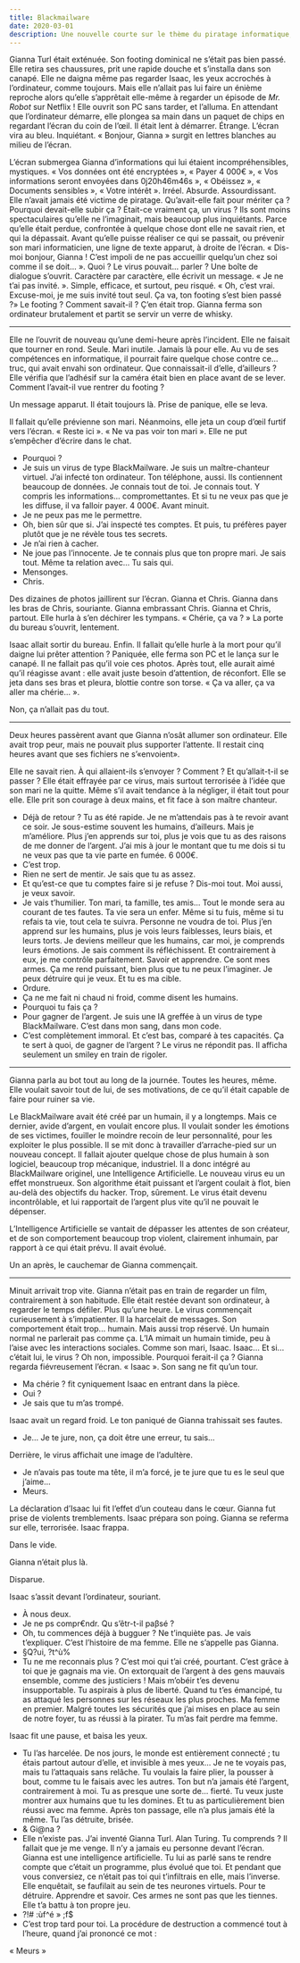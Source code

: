 ```yaml
---
title: Blackmailware
date: 2020-03-01
description: Une nouvelle courte sur le thème du piratage informatique, lauréate du concours de nouvelles Apprendre & Savoir, publiée aux éditions DDK.
---
```


Gianna Turl était exténuée. Son footing dominical ne s’était pas bien passé. Elle retira ses chaussures, prit une rapide douche et s’installa dans son canapé. Elle ne daigna même pas regarder Isaac, les yeux accrochés à l’ordinateur, comme toujours. Mais elle n’allait pas lui faire un énième reproche alors qu’elle s’apprêtait elle-même à regarder un épisode de _Mr. Robot_ sur Netflix ! Elle ouvrit son PC sans tarder, et l’alluma. En attendant que l’ordinateur démarre, elle plongea sa main dans un paquet de chips en regardant l’écran du coin de l’œil. Il était lent à démarrer. Étrange. L’écran vira au bleu. Inquiétant. « Bonjour, Gianna » surgit en lettres blanches au milieu de l’écran.

L’écran submergea Gianna d’informations qui lui étaient incompréhensibles, mystiques. « Vos données ont été encryptées », « Payer 4 000€ », « Vos informations seront envoyées dans 0j20h46m46s », « Obéissez », « Documents sensibles », « Votre intérêt ». Irréel. Absurde. Assourdissant. Elle n’avait jamais été victime de piratage. Qu’avait-elle fait pour mériter ça ? Pourquoi devait-elle subir ça ? Était-ce vraiment ça, un virus ? Ils sont moins spectaculaires qu’elle ne l’imaginait, mais beaucoup plus inquiétants. Parce qu’elle était perdue, confrontée à quelque chose dont elle ne savait rien, et qui la dépassait. Avant qu’elle puisse réaliser ce qui se passait, ou prévenir son mari informaticien, une ligne de texte apparut, à droite de l’écran. « Dis-moi bonjour, Gianna ! C’est impoli de ne pas accueillir quelqu’un chez soi comme il se doit... ». Quoi ? Le virus pouvait... parler ? Une boîte de dialogue s’ouvrit. Caractère par caractère, elle écrivit un message. « Je ne t’ai pas invité. ». Simple, efficace, et surtout, peu risqué. « Oh, c’est vrai. Excuse-moi, je me suis invité tout seul. Ça va, ton footing s’est bien passé ?» Le footing ? Comment savait-il ? Ç’en était trop. Gianna ferma son ordinateur brutalement et partit se servir un verre de whisky.

---

Elle ne l’ouvrit de nouveau qu’une demi-heure après l’incident. Elle ne faisait que tourner en rond. Seule. Mari inutile. Jamais là pour elle. Au vu de ses compétences en informatique, il pourrait faire quelque chose contre ce... truc, qui avait envahi son ordinateur. Que connaissait-il d’elle, d’ailleurs ? Elle vérifia que l’adhésif sur la caméra était bien en place avant de se lever. Comment l’avait-il vue rentrer du footing ?

Un message apparut. Il était toujours là. Prise de panique, elle se leva.

Il fallait qu’elle prévienne son mari. Néanmoins, elle jeta un coup d’œil furtif vers l’écran.
« Reste ici ». « Ne va pas voir ton mari ». Elle ne put s’empêcher d’écrire dans le chat.

- Pourquoi ?
- Je suis un virus de type BlackMailware. Je suis un maître-chanteur virtuel. J’ai infecté
  ton ordinateur. Ton téléphone, aussi. Ils contiennent beaucoup de données. Je connais tout de toi. Je connais tout. Y compris les informations... compromettantes. Et si tu ne veux pas que je les diffuse, il va falloir payer. 4 000€. Avant minuit.
- Je ne peux pas me le permettre.
- Oh, bien sûr que si. J’ai inspecté tes comptes. Et puis, tu préfères payer plutôt que je ne révèle tous tes secrets.
- Je n’ai rien à cacher.
- Ne joue pas l’innocente. Je te connais plus que ton propre mari. Je sais tout. Même ta relation avec... Tu sais qui.
- Mensonges.
- Chris.

Des dizaines de photos jaillirent sur l’écran. Gianna et Chris. Gianna dans les bras de Chris,
souriante. Gianna embrassant Chris. Gianna et Chris, partout. Elle hurla à s’en déchirer les tympans.
« Chérie, ça va ? » La porte du bureau s’ouvrit, lentement.

Isaac allait sortir du bureau. Enfin. Il fallait qu’elle hurle à la mort pour qu’il daigne lui prêter attention ? Paniquée, elle ferma son PC et le lança sur le canapé. Il ne fallait pas qu’il voie ces photos. Après tout, elle aurait aimé qu’il réagisse avant : elle avait juste besoin d’attention, de réconfort. Elle se jeta dans ses bras et pleura, blottie contre son torse. « Ça va aller, ça va aller ma chérie... ».

Non, ça n’allait pas du tout.

---

Deux heures passèrent avant que Gianna n’osât allumer son ordinateur. Elle avait trop peur,
mais ne pouvait plus supporter l’attente. Il restait cinq heures avant que ses fichiers ne s’«envoient».

Elle ne savait rien. À qui allaient-ils s’envoyer ? Comment ? Et qu’allait-t-il se passer ? Elle
était effrayée par ce virus, mais surtout terrorisée à l’idée que son mari ne la quitte. Même s’il avait tendance à la négliger, il était tout pour elle. Elle prit son courage à deux mains, et fit face à son maître chanteur.

- Déjà de retour ? Tu as été rapide. Je ne m’attendais pas à te revoir avant ce soir. Je sous-estime souvent les humains, d’ailleurs. Mais je m’améliore. Plus j’en apprends sur toi, plus je vois que tu as des raisons de me donner de l’argent. J’ai mis à jour le montant que tu me dois si tu ne veux pas que ta vie parte en fumée. 6 000€.
- C’est trop.
- Rien ne sert de mentir. Je sais que tu as assez.
- Et qu’est-ce que tu comptes faire si je refuse ? Dis-moi tout. Moi aussi, je veux savoir.
- Je vais t’humilier. Ton mari, ta famille, tes amis... Tout le monde sera au courant de tes fautes. Ta vie sera un enfer. Même si tu fuis, même si tu refais ta vie, tout cela te suivra. Personne ne voudra de toi. Plus j’en apprend sur les humains, plus je vois leurs faiblesses, leurs biais, et leurs torts. Je deviens meilleur que les humains, car moi, je comprends leurs émotions. Je sais comment ils réfléchissent. Et contrairement à eux, je me contrôle parfaitement. Savoir et apprendre. Ce sont mes armes. Ça me rend puissant, bien plus que tu ne peux l’imaginer. Je peux détruire qui je veux. Et tu es ma cible.
- Ordure.
- Ça ne me fait ni chaud ni froid, comme disent les humains.
- Pourquoi tu fais ça ?
- Pour gagner de l’argent. Je suis une IA greffée à un virus de type BlackMailware. C’est dans mon sang, dans mon code.
- C’est complètement immoral. Et c’est bas, comparé à tes capacités. Ça te sert à quoi, de gagner de l’argent ?
  Le virus ne répondit pas. Il afficha seulement un smiley en train de rigoler.

---

Gianna parla au bot tout au long de la journée. Toutes les heures, même. Elle voulait savoir tout de lui, de ses motivations, de ce qu’il était capable de faire pour ruiner sa vie.

Le BlackMailware avait été créé par un humain, il y a longtemps. Mais ce dernier, avide d’argent, en voulait encore plus. Il voulait sonder les émotions de ses victimes, fouiller le moindre recoin de leur personnalité, pour les exploiter le plus possible. Il se mit donc à travailler d’arrache-pied sur un nouveau concept. Il fallait ajouter quelque chose de plus humain à son logiciel, beaucoup trop mécanique, industriel. Il a donc intégré au BlackMailware originel, une Intelligence Artificielle. Le nouveau virus eu un effet monstrueux. Son algorithme était puissant et l’argent coulait à flot, bien au-delà des objectifs du hacker. Trop, sûrement. Le virus était devenu incontrôlable, et lui rapportait de l’argent plus vite qu’il ne pouvait le dépenser.

L’Intelligence Artificielle se vantait de dépasser les attentes de son créateur, et de son comportement beaucoup trop violent, clairement inhumain, par rapport à ce qui était prévu. Il avait évolué.

Un an après, le cauchemar de Gianna commençait.

---

Minuit arrivait trop vite. Gianna n’était pas en train de regarder un film, contrairement à son habitude. Elle était restée devant son ordinateur, à regarder le temps défiler.
Plus qu’une heure.
Le virus commençait curieusement à s’impatienter. Il la harcelait de messages. Son comportement était trop... humain. Mais aussi trop réservé. Un humain normal ne parlerait pas comme ça. L’IA mimait un humain timide, peu à l’aise avec les interactions sociales. Comme son mari, Isaac.
Isaac... Et si... c’était lui, le virus ? Oh non, impossible. Pourquoi ferait-il ça ? Gianna regarda fiévreusement l’écran. « Isaac ». Son sang ne fit qu’un tour.

- Ma chérie ? fit cyniquement Isaac en entrant dans la pièce.
- Oui ?
- Je sais que tu m’as trompé.

Isaac avait un regard froid. Le ton paniqué de Gianna trahissait ses fautes.

- Je... Je te jure, non, ça doit être une erreur, tu sais...

Derrière, le virus affichait une image de l’adultère.

- Je n’avais pas toute ma tête, il m’a forcé, je te jure que tu es le seul que j’aime...
- Meurs.

La déclaration d’Isaac lui fit l’effet d’un couteau dans le cœur. Gianna fut prise de violents tremblements. Isaac prépara son poing. Gianna se referma sur elle, terrorisée. Isaac frappa.

Dans le vide.

Gianna n’était plus là.

Disparue.

Isaac s’assit devant l’ordinateur, souriant.

- À nous deux.
- Je ne ps compr€ndr. Qu s’êtr-t-il paβsé ?
- Oh, tu commences déjà à bugguer ? Ne t’inquiète pas. Je vais t’expliquer. C’est l’histoire de ma femme. Elle ne s’appelle pas Gianna.
- §Q?ui, ?t^ù%
- Tu ne me reconnais plus ? C’est moi qui t’ai créé, pourtant. C’est grâce à toi que je gagnais ma vie. On extorquait de l’argent à des gens mauvais ensemble, comme des justiciers ! Mais m’obéir t’es devenu insupportable. Tu aspirais à plus de liberté. Quand tu t’es émancipé, tu as attaqué les personnes sur les réseaux les plus proches. Ma femme en premier. Malgré toutes les sécurités que j’ai mises en place au sein de notre foyer, tu as réussi à la pirater. Tu m’as fait perdre ma femme.

Isaac fit une pause, et baisa les yeux.

- Tu l’as harcelée. De nos jours, le monde est entièrement connecté ; tu étais partout autour d’elle, et invisible à mes yeux... Je ne te voyais pas, mais tu l’attaquais sans relâche. Tu voulais la faire plier, la pousser à bout, comme tu le faisais avec les autres. Ton but n’a jamais été l’argent, contrairement à moi. Tu as presque une sorte de... fierté. Tu veux juste montrer aux humains que tu les domines. Et tu as particulièrement bien réussi avec ma femme. Après ton passage, elle n’a plus jamais été la même. Tu l’as détruite, brisée.
- & Gi@na ?
- Elle n’existe pas. J’ai inventé Gianna Turl. Alan Turing. Tu comprends ? Il fallait que je me venge. Il n’y a jamais eu personne devant l’écran. Gianna est une intelligence artificielle. Tu lui as parlé sans te rendre compte que c’était un programme, plus évolué que toi. Et pendant que vous conversiez, ce n’était pas toi qui t’infiltrais en elle, mais l’inverse. Elle enquêtait, se faufilait au sein de tes neurones virtuels. Pour te détruire. Apprendre et savoir. Ces armes ne sont pas que les tiennes. Elle t’a battu à ton propre jeu.
- ?!# :ùf^é » ;f$
- C’est trop tard pour toi. La procédure de destruction a commencé tout à l’heure, quand j’ai prononcé ce mot :

« Meurs »
